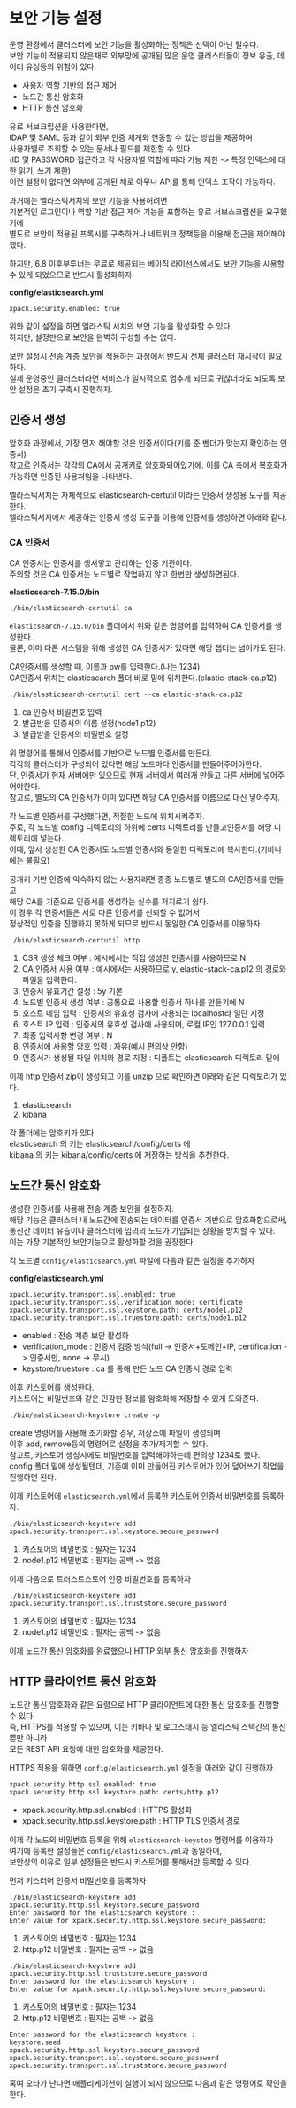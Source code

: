 # 보안 기능 설정

운영 환경에서 클러스터에 보안 기능을 활성화하는 정책은 선택이 아닌 필수다.  
보안 기능이 적용되지 않은채로 외부망에 공개된 많은 운영 클러스터들이 정보 유출, 데이터 유싱등의 위험이 있다.  
 
* 사용자 역할 기반의 접근 제어 
* 노드간 통신 암호화 
* HTTP 통신 암호화 
 
유료 서브크립션을 사용한다면,   
IDAP 및 SAML 등과 같이 외부 인증 체계와 연동할 수 있는 방법을 제공하며    
사용자별로 조회할 수 있는 문서나 필드를 제한할 수 있다.       
(ID 및 PASSWORD 접근하고 각 사용자별 역할에 따라 기능 제한 -> 특정 인덱스에 대한 읽기, 쓰기 제한)   
이런 설정이 없다면 외부에 공개된 채로 아무나 API를 통해 인덱스 조작이 가능하다.     
   
과거에는 엘라스틱서치의 보안 기능을 사용허려면    
기본적인 로그인이나 역할 기반 접근 제어 기능을 포함하는 유료 서브스크립션을 요구했기에       
별도로 보안이 적용된 프록시를 구축하거나 네트워크 정책등을 이용해 접근을 제어해야했다.   

하지만, 6.8 이후부투너는 무료로 제공되는 베이직 라이선스에서도 보안 기능을 사용할 수 있게 되었으므로 반드시 활성화하자.   

**config/elasticsearch.yml**
```
xpack.security.enabled: true
```
위와 같이 설정을 하면 엘라스틱 서치의 보안 기능을 활성화할 수 있다.   
하지만, 설정만으로 보안을 완벽히 구성할 수는 없다.   
  
보안 설정시 전송 계층 보안을 적용하는 과정에서 반드시 전체 클러스터 재시작이 필요하다.     
실제 운영중인 클러스터라면 서비스가 일시적으로 멈추게 되므로 귀찮더라도 되도록 보안 설정은 초기 구축시 진행하자.  

## 인증서 생성 
 
암호화 과정에서, 가장 먼저 해야할 것은 인증서이다(키를 준 벤더가 맞는지 확인하는 인증서)      
참고로 인증서는 각각의 CA에서 공개키로 암호화되어있기에. 이를 CA 측에서 복호화가 가능하면 인증된 사용처임을 나타낸다.   

엘라스틱서치는 자체적으로 elasticsearch-certutil 이라는 인증서 생성용 도구를 제공한다.   
엘라스틱서치에서 제공하는 인증서 생성 도구를 이용해 인증서를 생성하면 아래와 같다.   

### CA 인증서
CA 인증서는 인증서를 생서앟고 관리하는 인증 기관이다.   
주의할 것은 CA 인증서는 노드별로 작업하지 않고 한번만 생성하면된다.   

**elasticsearch-7.15.0/bin**
```
./bin/elasticsearch-certutil ca
```
`elasticsearch-7.15.0/bin` 폴더에서 위와 같은 명령어를 입력하여 CA 인증서를 생성한다.   
물론, 이미 다른 시스템을 위해 생성한 CA 인증서가 있다면 해당 챕터는 넘어가도 된다.   

CA인증서를 생성할 때, 이름과 pw를 입력한다.(나는 1234)   
CA인증서 위치는 elasticsearch 폴더 바로 밑에 위치한다.(elastic-stack-ca.p12)   

```
./bin/elasticsearch-certutil cert --ca elastic-stack-ca.p12
```
1. ca 인증서 비밀번호 입력
2. 발급받을 인증서의 이름 설정(node1.p12)
3. 발급받을 인증서의 비밀번호 설정 

위 명령어를 통해서 인증서를 기반으로 노드별 인증서륾 만든다.   
각각의 클러스터가 구성되어 있다면 해당 노드마다 인증서를 만들어주어야한다.  
단, 인증서가 현재 서버에만 있으므로 현재 서버에서 여러개 만들고 다른 서버에 넣어주어야한다.   
참고로, 별도의 CA 인증서가 이미 있다면 해당 CA 인증서를 이름으로 대신 넣어주자.   
  
각 노드별 인증서를 구성했다면, 적절한 노드에 위치시켜주자.     
주로, 각 노드별 config 디렉토리의 하위에 certs 디렉토리를 만들고인증서를 해당 디렉토리에 넣는다.     
이때, 앞서 생성한 CA 인증서도 노드별 인증서와 동일한 디렉토리에 복사한다.(키바나에는 불필요) 

공개키 기반 인증에 익숙하지 않는 사용자라면 종종 노드별로 별도의 CA인증서를 만들고    
해당 CA를 기준으로 인증서를 생성하는 실수를 저지르기 쉽다.     
이 경우 각 인증서들은 서로 다른 인증서를 신뢰할 수 없어서       
정상적인 인증을 진행하지 못하게 되므로 반드시 동일한 CA 인증서를 이용하자.    

```
./bin/elasticsearch-certutil http
```
1. CSR 생성 체크 여부 : 예시에서는 직접 생성한 인증서를 사용하므로 N  
2. CA 인증서 사용 여부 : 예시에서는 사용하므로 y, elastic-stack-ca.p12 의 경로와 파일을 입력한다.  
3. 인증서 유효기간 설정 : 5y 기본 
4. 노드별 인증서 생성 여부 : 공통으로 사용할 인증서 하나를 만들기에 N
5. 호스트 네임 입력 : 인증서의 유효성 검사에 사용되는 localhost라 일단 지정  
6. 호스트 IP 입력 : 인증서의 유효성 검사에 사용되며, 로컬 IP인 127.0.0.1 입력 
7. 최종 입력사항 변경 여부 : N
8. 인증서에 사용할 암호 입력 : 자유(예시 편의상 안함)
9. 인증서가 생성될 파일 위치와 경로 지정 : 디폴트는 elasticsearch 디렉토리 밑에 

이제 http 인증서 zip이 생성되고 이를 unzip 으로 확인하면 아래와 같은 디렉토리가 있다.  

1. elasticsearch
2. kibana
 
각 폴더에는 암호키가 있다.     
elasticsearch 의 키는 elasticsearch/config/certs 에   
kibana 의 키는 kibana/config/certs 에 저장하는 방식을 추천한다.  


## 노드간 통신 암호화 
         
생성한 인증서를 사용해 전송 계층 보안을 설정하자.             
해당 기능은 클러스터 내 노드간에 전송되는 데이터를 인증서 기반으로 암호화함으로써,          
통신간 데이터 유츨이나 클러스터에 임의의 노드가 가입되는 상황을 방치할 수 있다.        
이는 가장 기본적인 보안기능으로 활성화할 것을 권장한다.    

각 노드별 `config/elasticsearch.yml` 파일에 다음과 같은 설정을 추가하자 
  
**config/elasticsearch.yml**   
```
xpack.security.transport.ssl.enabled: true
xpack.security.transport.ssl.verification_mode: certificate
xpack.security.transport.ssl.keystore.path: certs/node1.p12
xpack.security.transport.ssl.truestore.path: certs/node1.p12
```
* enabled : 전송 계층 보안 활성화
* verification_mode : 인증서 검증 방식(full -> 인증서+도메인+IP, certification -> 인증서만, none -> 무시)
* keystore/truestore : ca 를 통해 만든 노드 CA 인증서 경로 입력

이후 키스토어를 생성한다.    
키스토어는 비밀번호와 같은 민감한 정보를 암호화해 저장할 수 있게 도와준다.   

```
./bin/ealsticsearch-keystore create -p
```
create 명령어를 사용해 초기화할 경우, 저장소에 파일이 생성되며     
이후 add, remove등의 명령어로 설정을 추가/제거할 수 있다.     
참고로, 키스토어 생성시에도 비밀번호를 입력해야하는데 편의상 1234로 했다.   
config 폴더 밑에 생성될텐데, 기존에 이미 만들어진 키스토어가 있어 덮어쓰기 작업을 진행하면 된다.  

이제 키스토어에 `elasticsearch.yml`에서 등록한 키스토어 인증서 비밀번호를 등록하자.  

```
./bin/elasticsearch-keystore add xpack.security.transport.ssl.keystore.secure_password
```
1. 키스토어의 비밀번호 : 필자는 1234
2. node1.p12 비밀번호 : 필자는 공백 -> 없음

이제 다음으로 트러스트스토어 인증 비밀번호를 등록하자    

```
./bin/elasticsearch-keystore add xpack.security.transport.ssl.truststore.secure_password
```
1. 키스토어의 비밀번호 : 필자는 1234
2. node1.p12 비밀번호 : 필자는 공백 -> 없음

이제 노드간 통신 암호화를 완료했으니 HTTP 외부 통신 암호화를 진행하자 

## HTTP 클라이언트 통신 암호화 

노드간 통신 암호화와 같은 요령으로 HTTP 클라이언트에 대한 통신 암호화를 진행할 수 있다.  
즉, HTTPS를 적용할 수 있으며, 이는 키바나 및 로그스태시 등 엘라스틱 스택간의 통신뿐만 아니라    
모든 REST API 요청에 대한 암호화를 제공한다.   

HTTPS 적용을 위하면 `config/elasticsearch.yml` 설정을 아래와 같이 진행하자   
   
```
xpack.security.http.ssl.enabled: true
xpack.security.http.ssl.keystore.path: certs/http.p12
```
* xpack.security.http.ssl.enabled : HTTPS 활성화
* xpack.security.http.ssl.keystore.path : HTTP TLS 인증서 경로 

이제 각 노드의 비밀번호 등록을 위해 `elasticsearch-keystoe` 명령어를 이용하자     
여기에 등록한 설정들은 `config/elasticsearch.yml`과 동일하며,        
보안상의 이유로 일부 설정들은 반드시 키스토어를 통해서만 등록할 수 있다.    

먼저 키스터어 인증서 비밀번호를 등록하자

```
./bin/elasticsearch-keystore add xpack.security.http.ssl.keystore.secure_password
Enter password for the elasticsearch keystore :
Enter value for xpack.security.http.ssl.keystore.secure_password:
```
1. 키스토어의 비밀번호 : 필자는 1234
2. http.p12 비밀번호 : 필자는 공백 -> 없음

```
./bin/elasticsearch-keystore add xpack.security.http.ssl.truststore.secure_password
Enter password for the elasticsearch keystore :
Enter value for xpack.security.http.ssl.keystore.secure_password:
```
1. 키스토어의 비밀번호 : 필자는 1234
2. http.p12 비밀번호 : 필자는 공백 -> 없음

```
Enter password for the elasticsearch keystore :
keystore.seed
xpack.security.http.ssl.keystore.secure_password
xpack.security.transport.ssl.keystore.secure_password
xpack.security.transport.ssl.truststore.secure_password
```
혹여 오타가 난다면 애플리케이션이 실행이 되지 않으므로 다음과 같은 명령어로 확인을 한다.  

